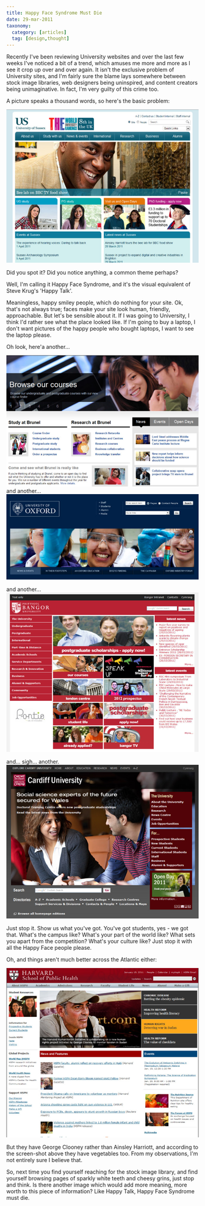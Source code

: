 ```yaml
---
title: Happy Face Syndrome Must Die
date: 29-mar-2011
taxonomy:
  category: [articles]
  tag: [design,thought]
---
```


Recently I've been reviewing University websites and over the last few weeks I've noticed a bit of a trend, which amuses me more and more as I see it crop up over and over again.  It isn't the exclusive problem of University sites, and I'm fairly sure the blame lays somewhere between stock image libraries, web designers being uninspired, and content creators being unimaginative.  In fact, I'm very guilty of this crime too.

A picture speaks a thousand words, so here's the basic problem:

![](Image-0.jpg)

Did you spot it?  Did you notice anything, a common theme perhaps?

Well, I'm calling it Happy Face Syndrome, and it's the visual equivalent of Steve Krug's 'Happy Talk'.

Meaningless, happy smiley people, which do nothing for your site.   Ok, that's not always true; faces make your site look human, friendly, approachable.  But let's be sensible about it.  If I was going to University, I think I'd rather see what the place looked like.  If I'm going to buy a laptop, I don't want pictures of the happy people who bought laptops, I want to see the laptop please.

Oh look, here'a another...

![](Image-1.jpg)
and another...
![](Image-2.jpg)

and another...
![](Image-3.jpg)

and... sigh... another.
![](Image-4.jpg)

Just stop it.   Show us what you've got.  You've got students, yes - we got that.  What's the campus like?  What's your part of the world like?  What sets you apart from the competition? What's your culture like?  Just stop it with all the Happy Face people please.   

Oh, and things aren't much better across the Atlantic either:

![](Image-5.jpg)

But they have George Clooney rather than Ainsley Harriott, and according to the screen-shot above they have vegetables too.  From my observations, I'm not entirely sure I believe that.

So, next time you find yourself reaching for the stock image library, and find yourself browsing pages of sparkly white teeth and cheesy grins, just stop and think.  Is there another image which would add more meaning, more worth to this piece of information?  Like Happy Talk, Happy Face Syndrome must die.




